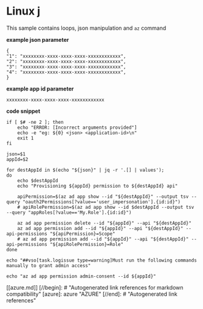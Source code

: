 # Linux j

This sample contains loops, json manipulation and `az` command

**example json parameter**
```
{
"1": "xxxxxxxx-xxxx-xxxx-xxxx-xxxxxxxxxxxx",
"2": "xxxxxxxx-xxxx-xxxx-xxxx-xxxxxxxxxxxx",
"3": "xxxxxxxx-xxxx-xxxx-xxxx-xxxxxxxxxxxx",
"4": "xxxxxxxx-xxxx-xxxx-xxxx-xxxxxxxxxxxx",
}  
```

**example app id parameter**
```
xxxxxxxx-xxxx-xxxx-xxxx-xxxxxxxxxxxx
```

**code snippet**
```
if [ $# -ne 2 ]; then
    echo "ERROR: [Incorrect arguments provided"]
    echo -e "eg: ${0} <json> <application-id>\n"
    exit 1
fi

json=$1
appId=$2

for destAppId in $(echo "${json}" | jq -r '.[] | values'); 
do   
    echo $destAppId
    echo "Provisioning ${appId} permission to ${destAppId} api"
    
    apiPermission=$(az ad app show --id "${destAppId}" --output tsv --query "oauth2Permissions[?value=='user_impersonation'].{id:id}")
    # apiRolePermission=$(az ad app show --id $destAppId --output tsv --query "appRoles[?value=='My.Role'].{id:id}")
   
    az ad app permission delete --id "${appId}" --api "${destAppId}"
    az ad app permission add --id "${appId}" --api "${destAppId}" --api-permissions "${apiPermission}=Scope"
    # az ad app permission add --id "${appId}" --api "${destAppId}" --api-permissions "${apiRolePermission}=Role"
done

echo "##vso[task.logissue type=warning]Must run the following commands manually to grant admin access"

echo "az ad app permission admin-consent --id ${appId}"

```

[[azure.md]]
[//begin]: # "Autogenerated link references for markdown compatibility"
[azure]: azure "AZURE"
[//end]: # "Autogenerated link references"
